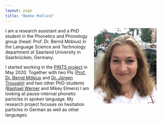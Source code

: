 ```yaml
---
layout: page
title: "Beeke Muhlack"
---
```


<img src="assets/me2.jpg" align="right" width="200" style="margin: 0px 20px 15px 10px;" />

I am a research assistant and a PhD student in the Phonetics and Phonology group (head: Prof. Dr. Bernd Möbius) in the Language Science and Technology department at Saarland University in Saarbrücken, Germany.

I started working in the <a href = "http://pauseparticles.org/" target = "_blank">PINTS project</a> in May 2020. Together with two PIs (<a href = "https://www.coli.uni-saarland.de/~moebius/mywww/index.html" target = "_blank">Prof. Dr. Bernd Möbius</a> and <a href = "https://www.coli.uni-saarland.de/~trouvain/" target = "_blank">Dr. Jürgen Trouvain</a>) and two other PhD-students (<a href = "https://raphael-werner.github.io/" target = "_blank">Raphael Werner</a> and Mikey Elmers) I am looking at pause-internal phonetic particles in spoken language. My research project focuses on hesitation particles in German as well as other languages.


